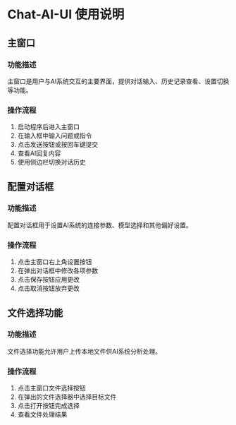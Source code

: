 # Chat-AI-UI 使用说明

## 主窗口

### 功能描述
主窗口是用户与AI系统交互的主要界面，提供对话输入、历史记录查看、设置切换等功能。

### 操作流程
1. 启动程序后进入主窗口
2. 在输入框中输入问题或指令
3. 点击发送按钮或按回车键提交
4. 查看AI回复内容
5. 使用侧边栏切换对话历史

## 配置对话框

### 功能描述
配置对话框用于设置AI系统的连接参数、模型选择和其他偏好设置。

### 操作流程
1. 点击主窗口右上角设置按钮
2. 在弹出对话框中修改各项参数
3. 点击保存按钮应用更改
4. 点击取消按钮放弃更改

## 文件选择功能

### 功能描述
文件选择功能允许用户上传本地文件供AI系统分析处理。

### 操作流程
1. 点击主窗口文件选择按钮
2. 在弹出的文件选择器中选择目标文件
3. 点击打开按钮完成选择
4. 查看文件处理结果
